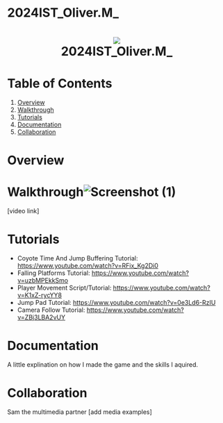 # 2024IST_Oliver.M_
<h1 align="center">
 <img src="https://user-images.githubusercontent.com/45159366/97361059-45151700-185c-11eb-9d12-dae51c79eb8a.png">
  <br />
 2024IST_Oliver.M_
</h1>

# Table of Contents

1. [Overview](https://github.com/TempeHS/2024IST_Oliver.M_?tab=readme-ov-file#overview)
2. [Walkthrough](https://github.com/TempeHS/2024IST_Oliver.M_?tab=readme-ov-file#walkthrough)
3. [Tutorials](https://github.com/TempeHS/2024IST_Oliver.M_?tab=readme-ov-file#tutorials)
4. [Documentation](https://github.com/TempeHS/2024IST_Oliver.M_?tab=readme-ov-file#documentation)
5. [Collaboration](https://github.com/TempeHS/2024IST_Oliver.M_?tab=readme-ov-file#collaboration)

# Overview

# Walkthrough![Screenshot (1)](https://github.com/user-attachments/assets/999c46ff-9bc5-49c9-9779-008740731abc)


[video link]

# Tutorials


- Coyote Time And Jump Buffering Tutorial: https://www.youtube.com/watch?v=RFix_Kg2Di0 
- Falling Platforms Tutorial: https://www.youtube.com/watch?v=uzbMPEkkSmo
- Player Movement Script/Tutorial: https://www.youtube.com/watch?v=K1xZ-rycYY8
- Jump Pad Tutorial: https://www.youtube.com/watch?v=0e3Ld6-RzIU
- Camera Follow Tutorial: https://www.youtube.com/watch?v=ZBj3LBA2vUY
# Documentation

A little explination on how I made the game and the skills I aquired.

# Collaboration

Sam the multimedia partner
[add media examples]
